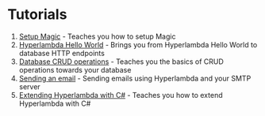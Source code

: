 
# Tutorials

1. [Setup Magic](/tutorials/getting-started) - Teaches you how to setup Magic
2. [Hyperlambda Hello World](/tutorials/hyperlambda-hello-world) - Brings you from Hyperlambda Hello World to database HTTP endpoints
3. [Database CRUD operations](/tutorials/database-crud-operations) - Teaches you the basics of CRUD operations towards your database
4. [Sending an email](/tutorials/send-email) - Sending emails using Hyperlambda and your SMTP server
5. [Extending Hyperlambda with C#](/tutorials/extending-hyperlambda) - Teaches you how to extend Hyperlambda with C#
